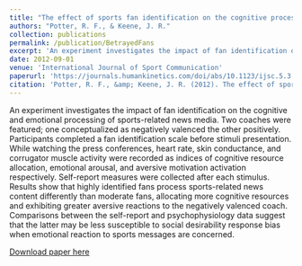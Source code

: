 ```yaml
---
title: "The effect of sports fan identification on the cognitive processing of sports news."
authors: "Potter, R. F., & Keene, J. R."
collection: publications
permalink: /publication/BetrayedFans
excerpt: 'An experiment investigates the impact of fan identification on the cognitive and emotional processing of sports-related news media. Two coaches were featured; one conceptualized as negatively valenced the other positively. Participants completed a fan identification scale before stimuli presentation. While watching the press conferences, heart rate, skin conductance, and corrugator muscle activity were recorded as indices of cognitive resource allocation, emotional arousal, and aversive motivation activation respectively. Self-report measures were collected after each stimulus. Results show that highly identified fans process sports-related news content differently than moderate fans, allocating more cognitive resources and exhibiting greater aversive reactions to the negatively valenced coach. Comparisons between the self-report and psychophysiology data suggest that the latter may be less susceptible to social desirability response bias when emotional reaction to sports messages are concerned.'
date: 2012-09-01
venue: 'International Journal of Sport Communication'
paperurl: 'https://journals.humankinetics.com/doi/abs/10.1123/ijsc.5.3.348'
citation: 'Potter, R. F., &amp; Keene, J. R. (2012). The effect of sports fan identification on the cognitive processing of sports news. International Journal of Sport Communication, 5, 348-367. DOI:10.1123/ijsc.5.3.348.'
---
```

An experiment investigates the impact of fan identification on the cognitive and emotional processing of sports-related news media. Two coaches were featured; one conceptualized as negatively valenced the other positively. Participants completed a fan identification scale before stimuli presentation. While watching the press conferences, heart rate, skin conductance, and corrugator muscle activity were recorded as indices of cognitive resource allocation, emotional arousal, and aversive motivation activation respectively. Self-report measures were collected after each stimulus. Results show that highly identified fans process sports-related news content differently than moderate fans, allocating more cognitive resources and exhibiting greater aversive reactions to the negatively valenced coach. Comparisons between the self-report and psychophysiology data suggest that the latter may be less susceptible to social desirability response bias when emotional reaction to sports messages are concerned.

[Download paper here](https://journals.humankinetics.com/doi/abs/10.1123/ijsc.5.3.348)
